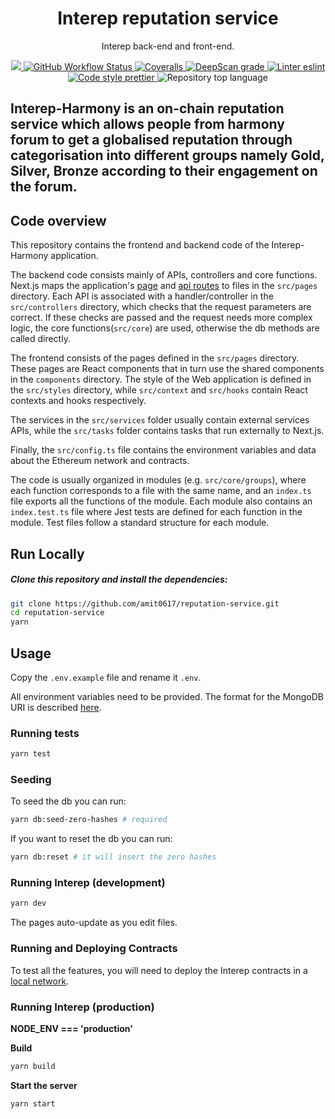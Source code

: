 <p align="center">
    <h1 align="center">
        Interep reputation service
    </h1>
    <p align="center">Interep back-end and front-end.</p>
</p>

<p align="center">
    <a href="https://github.com/amit0617/reputation-service" target="_blank">
        <img src="https://img.shields.io/badge/project-Interep-blue.svg?style=flat-square">
    </a>
    <a href="https://github.com/interep-project/reputation-service/actions/workflows/test.yaml">
        <img alt="GitHub Workflow Status" src="https://img.shields.io/github/workflow/status/interep-project/reputation-service/test?label=test&logo=github">
    </a>
    <a href="https://coveralls.io/github/interep-project/reputation-service">
        <img alt="Coveralls" src="https://img.shields.io/coveralls/github/interep-project/reputation-service?style=flat-square&logo=coveralls">
    </a>
    <a href="https://deepscan.io/dashboard#view=project&tid=16502&pid=19780&bid=519858">
        <img alt="DeepScan grade" src="https://deepscan.io/api/teams/16502/projects/19780/branches/519858/badge/grade.svg">
    </a>
    <a href="https://eslint.org/" target="_blank">
        <img alt="Linter eslint" src="https://img.shields.io/badge/linter-eslint-8080f2?style=flat-square&logo=eslint">
    </a>
    <a href="https://prettier.io/" target="_blank">
        <img alt="Code style prettier" src="https://img.shields.io/badge/code%20style-prettier-f8bc45?style=flat-square&logo=prettier">
    </a>
    <img alt="Repository top language" src="https://img.shields.io/github/languages/top/interep-project/reputation-service?style=flat-square">
</p>

<div align="center">
    <h4>
        <!-- <a href="https://docs.interep.link/contributing">
            👥 Contributing
        </a>
        <span>&nbsp;&nbsp;|&nbsp;&nbsp;</span>
        <a href="https://docs.interep.link/code-of-conduct">
            🤝 Code of conduct
        </a>
        <span>&nbsp;&nbsp;|&nbsp;&nbsp;</span>
        <a href="https://discord.gg/Tp9He7qws4">
            🗣️ Chat &amp; Support
        </a> -->
    </h4>
</div>
<!-- 
Please, visit our [web app](https://kovan.interep.link) or our [documentation website](https://docs.interep.link) for more details. -->

Interep-Harmony is an on-chain reputation service which allows people from harmony forum to get a globalised reputation through categorisation into different groups namely Gold, Silver, Bronze according to their engagement on the forum.
---

## Code overview

This repository contains the frontend and backend code of the Interep-Harmony application.

The backend code consists mainly of APIs, controllers and core functions. 
Next.js maps the application's [page](https://nextjs.org/docs/basic-features/pages) and [api routes](https://nextjs.org/docs/api-routes/introduction) to files in the `src/pages` directory. Each API is associated with a handler/controller in the `src/controllers` directory, which checks that the request parameters are correct. If these checks are passed and the request needs more complex logic, the core functions(`src/core`) are used, otherwise the db methods are called directly.

The frontend consists of the pages defined in the `src/pages` directory. These pages are React components that in turn use the shared components in the `components` directory. The style of the Web application is defined in the `src/styles` directory, while `src/context` and `src/hooks` contain React contexts and hooks respectively.

The services in the `src/services` folder usually contain external services APIs, while the `src/tasks` folder contains tasks that run externally to Next.js.

Finally, the `src/config.ts` file contains the environment variables and data about the Ethereum network and contracts.

The code is usually organized in modules (e.g. `src/core/groups`), where each function corresponds to a file with the same name, and an `index.ts` file exports all the functions of the module. Each module also contains an `index.test.ts` file where Jest tests are defined for each function in the module. Test files follow a standard structure for each module.

## Run Locally

##### Clone this repository and install the dependencies:

```bash
git clone https://github.com/amit0617/reputation-service.git
cd reputation-service
yarn
```

## Usage

Copy the `.env.example` file and rename it `.env`.

All environment variables need to be provided. The format for the MongoDB URI is described [here](https://docs.mongodb.com/manual/reference/connection-string/).

### Running tests

```bash
yarn test
```

### Seeding

To seed the db you can run:

```bash
yarn db:seed-zero-hashes # required
```

If you want to reset the db you can run:

```bash
yarn db:reset # it will insert the zero hashes
```

### Running Interep (development)

```bash
yarn dev
```

The pages auto-update as you edit files.

### Running and Deploying Contracts
To test all the features, you will need to deploy the Interep contracts in a [local network](https://github.com/amit0617/interep-contracts/tree/main#preparing-a-local-network).

### Running Interep (production)

**NODE_ENV === 'production'**

**Build**

```bash
yarn build
```

**Start the server**

```bash
yarn start
```
